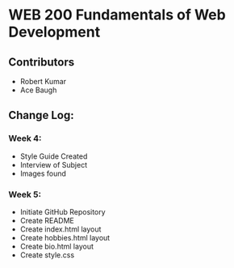# WEB 200 Fundamentals of Web Development
## Contributors
- Robert Kumar
- Ace Baugh

## Change Log:

### Week 4:
- Style Guide Created
- Interview of Subject
- Images found

### Week 5:
- Initiate GitHub Repository
- Create README
- Create index.html layout
- Create hobbies.html layout
- Create bio.html layout
- Create style.css